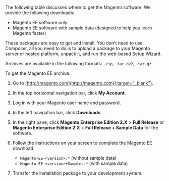 <div markdown="1">

The following table discusses where to get the Magento software. We provide the following downloads:

*	Magento EE software only
*	Magento EE software with sample data (designed to help you learn Magento faster)

These packages are easy to get and install. You don't need to use Composer, all you need to do is to upload a package to your Magento server or hosted platform, unpack it, and run the web-based Setup Wizard.

Archives are available in the following formats: `.zip`, `.tar.bz2`, `.tar.gz`

To get the Magento EE archive:

1.	Go to [http://magento.com](http://magento.com){:target="_blank"}.
2.	In the top horizontal navigation bar, click **My Account**.
3.	Log in with your Magento user name and password.
4.	In the left navigation bar, click **Downloads**.
5.	In the right pane, click **Magento Enterprise Edition 2.X** > **Full Release** or **Magento Enterprise Edition 2.X** > **Full Release + Sample Data** for the software.
6.	Follow the instructions on your screen to complete the Magento EE download:

	*	`Magento-EE-<version>.*` (without sample data)
	*	`Magento-EE-<version>+Samples.*` (with sample data)

7.	Transfer the installation package to your development system.
